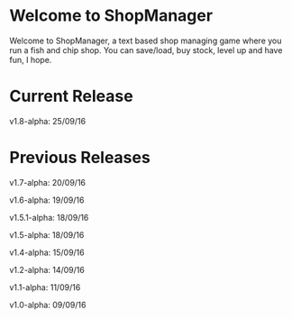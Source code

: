 # Welcome to ShopManager
Welcome to ShopManager, a text based shop managing game where you run a fish and chip shop. You can save/load, buy stock, level up and have fun, I hope.

# Current Release
v1.8-alpha: 25/09/16

# Previous Releases
v1.7-alpha: 20/09/16

v1.6-alpha: 19/09/16

v1.5.1-alpha: 18/09/16

v1.5-alpha: 18/09/16

v1.4-alpha: 15/09/16

v1.2-alpha: 14/09/16

v1.1-alpha: 11/09/16

v1.0-alpha: 09/09/16
